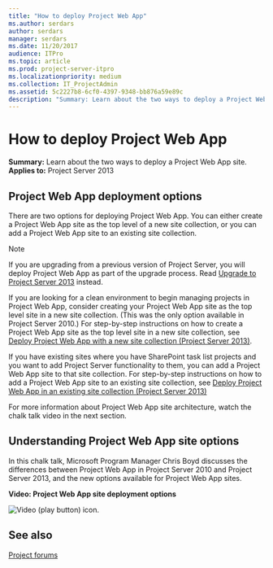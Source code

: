 ```yaml
---
title: "How to deploy Project Web App"
ms.author: serdars
author: serdars
manager: serdars
ms.date: 11/20/2017
audience: ITPro
ms.topic: article
ms.prod: project-server-itpro
ms.localizationpriority: medium
ms.collection: IT_ProjectAdmin
ms.assetid: 5c2227b8-6cf0-4397-9348-bb876a59e89c
description: "Summary: Learn about the two ways to deploy a Project Web App site."
---
```


# How to deploy Project Web App
 
 **Summary:** Learn about the two ways to deploy a Project Web App site.<br/>
**Applies to:** Project Server 2013
  
## Project Web App deployment options

There are two options for deploying Project Web App. You can either create a Project Web App site as the top level of a new site collection, or you can add a Project Web App site to an existing site collection.
  
> [!NOTE]
> If you are upgrading from a previous version of Project Server, you will deploy Project Web App as part of the upgrade process. Read [Upgrade to Project Server 2013](upgrade-to-project-server-2013.md) instead.
  
If you are looking for a clean environment to begin managing projects in Project Web App, consider creating your Project Web App site as the top level site in a new site collection. (This was the only option available in Project Server 2010.) For step-by-step instructions on how to create a Project Web App site as the top level site in a new site collection, see [Deploy Project Web App with a new site collection (Project Server 2013)](deploy-project-web-app-with-a-new-site-collection-project-server-2013.md).
  
If you have existing sites where you have SharePoint task list projects and you want to add Project Server functionality to them, you can add a Project Web App site to that site collection. For step-by-step instructions on how to add a Project Web App site to an existing site collection, see [Deploy Project Web App in an existing site collection (Project Server 2013)](deploy-project-web-app-in-an-existing-site-collection-project-server-2013.md)
  
For more information about Project Web App site architecture, watch the chalk talk video in the next section.
  
## Understanding Project Web App site options

In this chalk talk, Microsoft Program Manager Chris Boyd discusses the differences between Project Web App in Project Server 2010 and Project Server 2013, and the new options available for Project Web App sites.
  
**Video: Project Web App site deployment options**

![Video (play button) icon.](images/mod_icon_video_M.png)
  
## See also

[Project forums](https://social.technet.microsoft.com/Forums/en-US/category/project)


